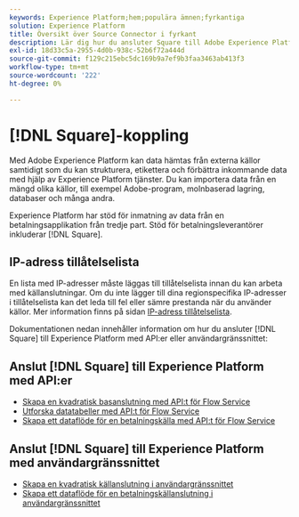 ```yaml
---
keywords: Experience Platform;hem;populära ämnen;fyrkantiga
solution: Experience Platform
title: Översikt över Source Connector i fyrkant
description: Lär dig hur du ansluter Square till Adobe Experience Platform med API:er eller användargränssnittet.
exl-id: 18d33c5a-2955-4d0b-938c-52b6f72a444d
source-git-commit: f129c215ebc5dc169b9a7ef9b3faa3463ab413f3
workflow-type: tm+mt
source-wordcount: '222'
ht-degree: 0%

---
```


# [!DNL Square]-koppling

Med Adobe Experience Platform kan data hämtas från externa källor samtidigt som du kan strukturera, etikettera och förbättra inkommande data med hjälp av Experience Platform tjänster. Du kan importera data från en mängd olika källor, till exempel Adobe-program, molnbaserad lagring, databaser och många andra.

Experience Platform har stöd för inmatning av data från en betalningsapplikation från tredje part. Stöd för betalningsleverantörer inkluderar [!DNL Square].

## IP-adress tillåtelselista

En lista med IP-adresser måste läggas till tillåtelselista innan du kan arbeta med källanslutningar. Om du inte lägger till dina regionspecifika IP-adresser i tillåtelselista kan det leda till fel eller sämre prestanda när du använder källor. Mer information finns på sidan [IP-adress tillåtelselista](../../ip-address-allow-list.md).

Dokumentationen nedan innehåller information om hur du ansluter [!DNL Square] till Experience Platform med API:er eller användargränssnittet:

## Anslut [!DNL Square] till Experience Platform med API:er

* [Skapa en kvadratisk basanslutning med API:t för Flow Service](../../tutorials/api/create/payments/square.md)
* [Utforska datatabeller med API:t för Flow Service](../../tutorials/api/explore/tabular.md)
* [Skapa ett dataflöde för en betalningskälla med API:t för Flow Service](../../tutorials/api/collect/payments.md)

## Anslut [!DNL Square] till Experience Platform med användargränssnittet

* [Skapa en kvadratisk källanslutning i användargränssnittet](../../tutorials/ui/create/payments/square.md)
* [Skapa ett dataflöde för en betalningskällanslutning i användargränssnittet](../../tutorials/ui/dataflow/payments.md)
